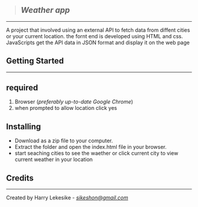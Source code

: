 >## ***Weather app***
---
 A project that involved using an external API to fetch data from diffent cities or your current location. the fornt end is developed using HTML and css. JavaScripts get the API data in JSON format and display it on the web page

## **Getting Started**
---
## required
1. Browser (*preferably up-to-date Google Chrome*)
1. when prompted to allow location click yes


## Installing
- Download as a zip file to your computer.
- Extract the folder and open the index.html file in your browser.
- start seaching cities to see the waether or click current city to view current weather in your location
## **Credits**
---
Created by Harry Lekesike - *sikeshon@gmail.com*

